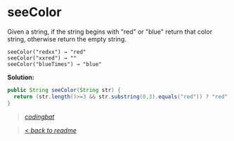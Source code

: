 # seeColor

Given a string, if the string begins with "red" or "blue" return that color string, otherwise return the empty string.

```
seeColor("redxx") → "red"
seeColor("xxred") → ""
seeColor("blueTimes") → "blue"
```

**Solution:**

```java
public String seeColor(String str) {
  return (str.length()>=3 && str.substring(0,3).equals("red")) ? "red" : (str.length()>=4 && str.substring(0,4).equals("blue")) ? "blue" : "";
}
```

> _[codingbat](http://codingbat.com/prob/p199216)_

> [< _back to readme_](FINDREPLACEREADME)
